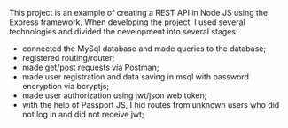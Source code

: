 This project is an example of creating a REST API in Node JS using the Express framework.
When developing the project, I used several technologies and divided the development into several stages:
- connected the MySql database and made queries to the database;
- registered routing/router;
- made get/post requests via Postman;
- made user registration and data saving in msql with password encryption via bcryptjs;
- made user authorization using jwt/json web token;
- with the help of Passport JS, I hid routes from unknown users who did not log in and did not receive jwt;

